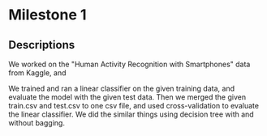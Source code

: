 Milestone 1
===========

Descriptions
-------
We worked on the "Human Activity Recognition with Smartphones" data from Kaggle, and 

We trained and ran a linear classifier on the given training data, and evaluate the model with the given test data.
Then we merged the given train.csv and test.csv to one csv file, and used cross-validation to evaluate the linear classifier.
We did the similar things using decision tree with and without bagging.




